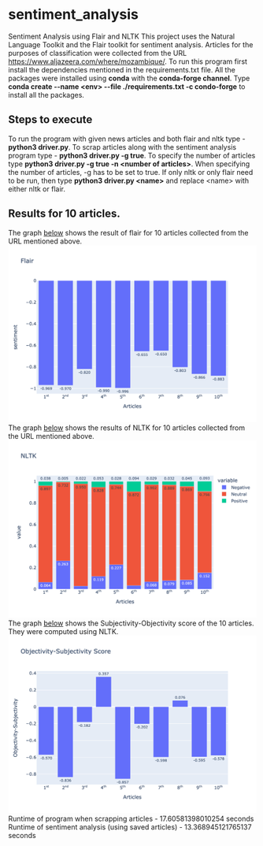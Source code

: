 # sentiment_analysis
Sentiment Analysis using Flair and NLTK
This project uses the Natural Language Toolkit and the Flair toolkit for sentiment analysis.
Articles for the purposes of classification were collected from the URL https://www.aljazeera.com/where/mozambique/.
To run this program first install the dependencies mentioned in the requirements.txt file. All the packages were installed using **conda** with the **conda-forge channel**. Type **conda create --name \<env> --file ./requirements.txt -c condo-forge** to install all the packages.
## Steps to execute
To run the program with given news articles and both flair and nltk type - **python3 driver.py**.
To scrap articles along with the sentiment analysis program type - **python3 driver.py -g true**. To specify the number of articles type **python3 driver.py -g true -n \<number of articles>**. When specifying the number of articles, -g has to be set to true.
If only nltk or only flair need to be run, then type **python3 driver.py \<name>** and replace \<name> with either nltk or flair.
## Results for 10 articles.
The graph [below](/graphs/fig1.png) shows the result of flair for 10 articles collected from the URL mentioned above.
![](/graphs/fig1.png)
The graph [below](/graphs/fig2.png) shows the results of NLTK for 10 articles collected from the URL mentioned above.
![](/graphs/fig2.png)
The graph [below](/graphs/fig3.png) shows the Subjectivity-Objectivity score of the 10 articles. They were computed using NLTK.
![](/graphs/fig3.png)
Runtime of program when scrapping articles - 17.60581398010254 seconds
Runtime of sentiment analysis (using saved articles) - 13.368945121765137 seconds 
